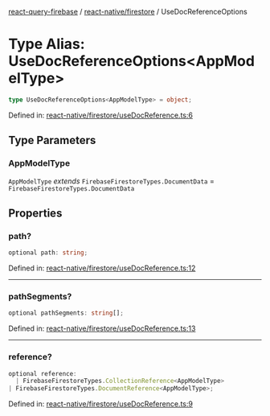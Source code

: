 [react-query-firebase](../../../modules.md) / [react-native/firestore](../index.md) / UseDocReferenceOptions

# Type Alias: UseDocReferenceOptions\<AppModelType\>

```ts
type UseDocReferenceOptions<AppModelType> = object;
```

Defined in: [react-native/firestore/useDocReference.ts:6](https://github.com/vpishuk/react-query-firebase/blob/10e2945f75363a784c3dfc0e90b9f7a489dcc848/react-native/firestore/useDocReference.ts#L6)

## Type Parameters

### AppModelType

`AppModelType` *extends* `FirebaseFirestoreTypes.DocumentData` = `FirebaseFirestoreTypes.DocumentData`

## Properties

### path?

```ts
optional path: string;
```

Defined in: [react-native/firestore/useDocReference.ts:12](https://github.com/vpishuk/react-query-firebase/blob/10e2945f75363a784c3dfc0e90b9f7a489dcc848/react-native/firestore/useDocReference.ts#L12)

***

### pathSegments?

```ts
optional pathSegments: string[];
```

Defined in: [react-native/firestore/useDocReference.ts:13](https://github.com/vpishuk/react-query-firebase/blob/10e2945f75363a784c3dfc0e90b9f7a489dcc848/react-native/firestore/useDocReference.ts#L13)

***

### reference?

```ts
optional reference: 
  | FirebaseFirestoreTypes.CollectionReference<AppModelType>
| FirebaseFirestoreTypes.DocumentReference<AppModelType>;
```

Defined in: [react-native/firestore/useDocReference.ts:9](https://github.com/vpishuk/react-query-firebase/blob/10e2945f75363a784c3dfc0e90b9f7a489dcc848/react-native/firestore/useDocReference.ts#L9)
